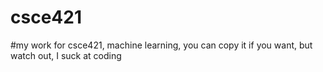 # csce421
#my work for csce421, machine learning, you can copy it if you want, but watch out, I suck at coding
